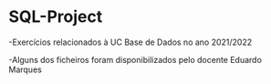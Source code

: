 # SQL-Project



-Exercícios relacionados à UC Base de Dados no ano 2021/2022

-Alguns dos ficheiros foram disponibilizados pelo docente Eduardo Marques
